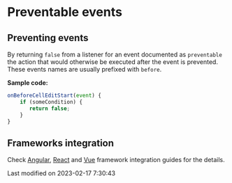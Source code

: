 # Preventable events

## Preventing events

By returning `false` from a listener for an event documented as `preventable` the action that would otherwise be
executed after the event is prevented. These events names are usually prefixed with `before`.

**Sample code:**

```javascript
onBeforeCellEditStart(event) {
    if (someCondition) {
       return false;
    } 
}
```

## Frameworks integration

Check
[Angular](#Grid/guides/integration/angular/events.md#preventable-events),
[React](#Grid/guides/integration/react/events.md#preventable-events) and 
[Vue](#Grid/guides/integration/vue/events.md#preventable-events) framework integration guides for the details.


<p class="last-modified">Last modified on 2023-02-17 7:30:43</p>